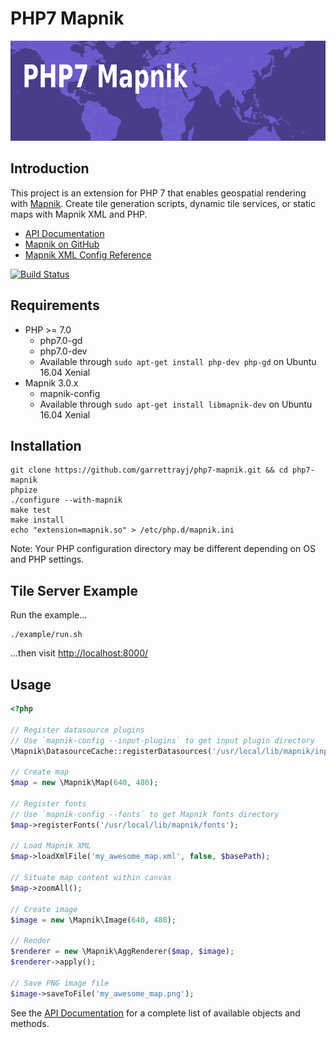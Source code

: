 PHP7 Mapnik
===========

<img src="docs/assets/header_graphic.png?raw=true" alt="PHP7 Mapnik" title="Generated by PHP7 Mapnik" width="640" height="160">

Introduction
------------

This project is an extension for PHP 7 that enables geospatial rendering with [Mapnik](http://mapnik.org/).
Create tile generation scripts, dynamic tile services, or static maps with Mapnik XML and PHP.

* [API Documentation](http://garrettrayj.github.io/php7-mapnik/api/)
* [Mapnik on GitHub](https://github.com/mapnik/mapnik)
* [Mapnik XML Config Reference](https://github.com/mapnik/mapnik/wiki/XMLConfigReference)

[![Build Status](https://travis-ci.org/garrettrayj/php7-mapnik.svg?branch=master)](https://travis-ci.org/garrettrayj/php7-mapnik)


Requirements
------------

* PHP >= 7.0
   * php7.0-gd 
   * php7.0-dev
   * Available through `sudo apt-get install php-dev php-gd` on Ubuntu 16.04 Xenial
* Mapnik 3.0.x
    * mapnik-config
    * Available through `sudo apt-get install libmapnik-dev` on Ubuntu 16.04 Xenial

Installation
------------

    git clone https://github.com/garrettrayj/php7-mapnik.git && cd php7-mapnik
    phpize
    ./configure --with-mapnik
    make test
    make install
    echo "extension=mapnik.so" > /etc/php.d/mapnik.ini

Note: Your PHP configuration directory may be different depending on OS and PHP settings.

Tile Server Example
-------------------

Run the example...

    ./example/run.sh

...then visit [http://localhost:8000/](http://localhost:8000/)

Usage
-----

```php
<?php

// Register datasource plugins
// Use `mapnik-config --input-plugins` to get input plugin directory
\Mapnik\DatasourceCache::registerDatasources('/usr/local/lib/mapnik/input');

// Create map
$map = new \Mapnik\Map(640, 480);

// Register fonts
// Use `mapnik-config --fonts` to get Mapnik fonts directory
$map->registerFonts('/usr/local/lib/mapnik/fonts');

// Load Mapnik XML
$map->loadXmlFile('my_awesome_map.xml', false, $basePath);

// Situate map content within canvas
$map->zoomAll();

// Create image
$image = new \Mapnik\Image(640, 480);

// Render
$renderer = new \Mapnik\AggRenderer($map, $image);
$renderer->apply();

// Save PNG image file
$image->saveToFile('my_awesome_map.png');
```

See the [API Documentation](http://garrettrayj.github.io/php7-mapnik/api/) for a complete list of
available objects and methods.